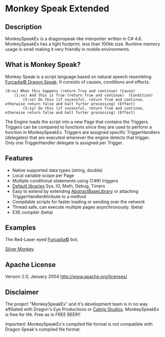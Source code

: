 # Monkey Speak Extended

## Description
MonkeySpeakEx is a dragonspeak-like interpreter written in C# 4.6. MonkeySpeakEx has a light footprint, less than 100kb size. Runtime memory usage is small making it very friendly in mobile environments.

## What is Monkey Speak?
Monkey Speak is a script language based on natural speech resembling [Furcadia&copy; Dragon Speak](http://www.furcadia.com/beekins/masons/knowledgebase/tds.html). It consists of causes, conditions and effects. 

``` Monkey Speak
(0:xx) When this happens (return True and continue) (Cause) 
	(1:xx) And this is True (return True and continue)  (Condition) 
		(5:xx) Do this (if sucessful, return True and continue, otherwise return false and halt furter processing) (Effect)
		(5:xy) Do this (if sucessful, return True and continue, otherwise return false and halt furter processing) (Effect)
```

The Engine loads the script into a new Page that contains the Triggers. Triggers can be compared to functions since they are used to perform a function in MonkeySpeakEx. Triggers are assigned specific TriggerHandlers (delegates) that are executed whenever the engine detects that trigger. Only one TriggerHandler delegate is assigned per Trigger.

## Features

* Native supported data types (string, double) 
* Local variable scope per Page 
* Multiple conditional statements using (1:##) triggers 
* [Default libraries](https://starship-avalon-projects.github.io/MonkeySpeakExtendedEngine/html/f0801825-eba4-44b1-4629-82ca22d81e8a.htm) Sys, IO, Math, Debug, Timers 
* Easy to extend by extending [AbstractBaseLibrary](https://starship-avalon-projects.github.io/MonkeySpeakExtendedEngine/html/16b41a55-314a-c426-9aaf-22da47e8e065.htm) or attaching TriggerHandlerAttribute to a method 
* Compilable scripts for faster loading or sending over the network 
* Thread safe, can execute multiple pages asynchronously. (beta) 
* EXE compiler (beta)

## Examples
The Red-Laser eyed [Furcadia&copy;](http://cms.furcadia.com) bot,

[Silver Monkey](http://silvermonkey.tsprojects.org)

## Apache License
Version 2.0, January 2004
http://www.apache.org/licenses/

## Disclaimer
The project "MonkeySpeakEx" and it's development team is in no way affiliated with Dragon's Eye Productions or [Catnip Studios](https://www.catnipstudios.com/). MonkeySpeakEx is free for life. Free as in FREE BEER!!

_Important:_ MonkeySpeakEx's compiled file format is not compatible with Dragon Speak's compiled file format.

